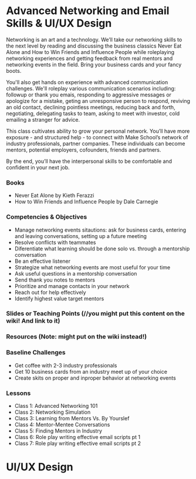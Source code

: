# Advanced Networking and Email Skills & UI/UX Design

Networking is an art and a technology. We’ll take our networking skills to the next level by reading and discussing the business classics Never Eat Alone and How to Win Friends and Influence People while roleplaying networking experiences and getting feedback from real mentors and networking events in the field. Bring your business cards and your fancy boots.

You'll also get hands on experience with advanced communication challenges. We'll roleplay various communication scenarios including: followup or thank you emais, responding to aggressive messages or apologize for a mistake, geting an unresponsive person to respond, reviving an old contact, declining pointless meetings, reducing back and forth, negotiating, delegating tasks to team, asking to meet with investor, cold emailing a stranger for advice.

This class cultivates ability to grow your personal network. You’ll have more exposure - and structured help - to connect with Make School’s network of industry professionals, partner companies. These individuals can become mentors, potential employers, cofounders, friends and partners.

By the end, you’ll have the interpersonal skills to be comfortable and confident in your next job.

### Books
* Never Eat Alone by Kieth Ferazzi
* How to Win Friends and Influence People by Dale Carnegie

### Competencies & Objectives
* Manage networking events sitautions: ask for business cards, entering and leaving conversations, setting up a future meeting
* Resolve conflicts with teammates
* Diferentiate what learning should be done solo vs. through a mentorship conversation
* Be an effective listener
* Strategize what networking events are most useful for your time
* Ask useful questions in a mentorship conversation
* Send thank you notes to mentors
* Prioritize and manage contacts in your network
* Reach out for help effectively
* Identify highest value target mentors

### Slides or Teaching Points (//you might put this content on the wiki! And link to it)

### Resources (Note: might put on the wiki instead!)

### Baseline Challenges
* Get coffee with 2-3 industry professionals
* Get 10 business cards from an industry meet up of your choice
* Create skits on proper and inproper behavior at networking events

### Lessons
* Class 1: Advanced Networking 101
* Class 2: Networking Simulation
* Class 3: Learning from Mentors Vs. By Yourslef
* Class 4: Mentor-Mentee Conversations
* Class 5: Finding Mentors in Industry
* Class 6: Role play writing effective email scripts pt 1
* Class 7: Role play writing effective email scripts pt 2

# UI/UX Design
